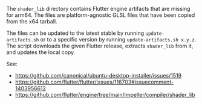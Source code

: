 The `shader_lib` directory contains Flutter engine artifacts that are missing
for arm64. The files are platform-agnostic GLSL files that have been copied
from the x64 tarball.

The files can be updated to the latest stable by running `update-artifacts.sh`
or to a specific version by running `update-artifacts.sh x.y.z`. The script
downloads the given Flutter release, extracts `shader_lib` from it, and updates
the local copy.

See:
- https://github.com/canonical/ubuntu-desktop-installer/issues/1519
- https://github.com/flutter/flutter/issues/116703#issuecomment-1403956612
- https://github.com/flutter/engine/tree/main/impeller/compiler/shader_lib
